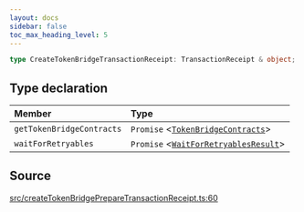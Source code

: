 ```yaml
---
layout: docs
sidebar: false
toc_max_heading_level: 5
---
```


```ts
type CreateTokenBridgeTransactionReceipt: TransactionReceipt & object;
```

## Type declaration

| Member | Type |
| :------ | :------ |
| `getTokenBridgeContracts` | `Promise` \<[`TokenBridgeContracts`](../../types/TokenBridgeContracts/type-aliases/TokenBridgeContracts.md)\> |
| `waitForRetryables` | `Promise` \<[`WaitForRetryablesResult`](WaitForRetryablesResult.md)\> |

## Source

[src/createTokenBridgePrepareTransactionReceipt.ts:60](https://github.com/OffchainLabs/arbitrum-orbit-sdk/blob/9d5595a042e42f7d6b9af10a84816c98ea30f330/src/createTokenBridgePrepareTransactionReceipt.ts#L60)
